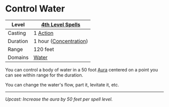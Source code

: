 # Control Water

| Level    | [4th Level Spells](4th%20Level%20Spells.md)                      |
| -------- | ---------------------------------------------------------------- |
| Casting  | 1 [Action](../../../../Game%20Procedures/Action.md)              |
| Duration | 1 hour ([Concentration](../../../Spellcasting/Concentration.md)) |
| Range    | 120 feet                                                         |
| Domains  | [Water](../../../Spell%20Domains/Water.md)                       |

You can control a body of water in a 50 foot [Aura](../../Areas%20of%20Effect/Aura.md) centered on a point you can see within range for the duration.

You can change the water's flow, part it, levitate it, etc.

---
*Upcast: Increase the aura by 50 feet per spell level.*
